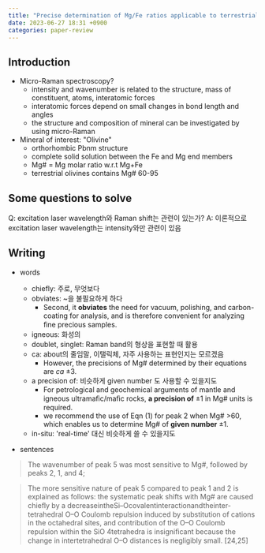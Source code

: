 ```yaml
---
title: "Precise determination of Mg/Fe ratios applicable to terrestrial olivine samples"
date: 2023-06-27 18:31 +0900
categories: paper-review
---
```



## Introduction
- Micro-Raman spectroscopy?
	- intensity and wavenumber is related to the structure, mass of constituent, atoms, interatomic forces
	- interatomic forces depend on small changes in bond length and angles
	- the structure and composition of mineral can be investigated by using micro-Raman
- Mineral of interest: "Olivine"
	- orthorhombic Pbnm structure
	- complete solid solution between the Fe and Mg end members
	- Mg# = Mg molar ratio w.r.t Mg+Fe
	- terrestrial olivines contains Mg# 60-95





## Some questions to solve
Q: excitation laser wavelength와 Raman shift는 관련이 있는가?
A: 이론적으로 excitation laser wavelength는 intensity와만 관련이 있음


## Writing
- words
	- chiefly: 주로, 무엇보다 
	- obviates: ~을 불필요하게 하다
		- Second, it **obviates** the need for vacuum, polishing, and carbon-coating for analysis, and is therefore convenient for analyzing ﬁne precious samples.
	- igneous: 화성의
	- doublet, singlet: Raman band의 형상을 표현할 때 활용
	- ca: about의 줄임말, 이탤릭체, 자주 사용하는 표현인지는 모르겠음
		- However, the precisions of Mg# determined by their equations are *ca* ±3.
	- a precision of: 비슷하게 given number 도 사용할 수 있을지도
		- For petrological and geochemical arguments of mantle and igneous ultramaﬁc/maﬁc rocks, **a precision of** ±1 in Mg# units is required.
		- we recommend the use of Eqn (1) for peak 2 when Mg# >60, which enables us to determine Mg# of **given number** ±1.
	- in-situ: 'real-time' 대신 비슷하게 쓸 수 있을지도

- sentences
>The wavenumber of peak 5 was most sensitive to Mg#, followed by peaks 2, 1, and 4;

>The more sensitive nature of peak 5 compared to peak 1 and 2 is explained as follows: the systematic peak shifts with Mg# are caused chieﬂy by a decreaseintheSi–Ocovalentinteractionandtheinter-tetrahedral O–O Coulomb repulsion induced by substitution of cations in the octahedral sites, and contribution of the O–O Coulomb repulsion within the SiO 4tetrahedra is insigniﬁcant because the change in intertetrahedral O–O distances is negligibly small. [24,25]
